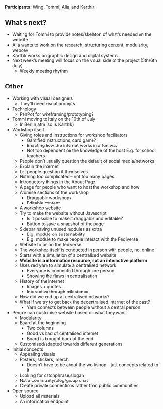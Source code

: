 **Participants**: Wing, Tommi, Alia, and Karthik

## What’s next?

- Waiting for Tommi to provide notes/skeleton of what’s needed on the website
- Alia wants to work on the research, structuring content, modularity, webdev
- Karthik works on graphic design and digital systems
- Next week’s meeting will focus on the visual side of the project (5th/6th July)
	- Weekly meeting rhythm

## Other

- Working with visual designers
	- They’ll need visual prompts
- Technology
	- PenPot for wireframing/prototyping?
- Tommi moving to Italy on the 10th of July
	- In Berlin atm (so is Karthik)
- Workshop itself
	- Giving roles and instructions for workshop facilitators
		- Gamified instructions, card game?
		- Enacting how the internet works in a fun way
		- Not too dependent on the knowledge of the host E.g. for school teachers
	- People don’t usually question the default of social media/networks
	- Explain the internet
	- Let people question it themselves
	- Nothing too complicated – not too many pages
	- Introductory things in the About Page
	- A page for people who want to host the workshop and how
	- Atomise sections of the workshop
		- Draggable workshops
		- Editable content
	- A workshop website
	- Try to make the website without Javascript
		- Is it possible to make it draggable and editable?
		- Button to save a snapshot of the page
	- Sidebar having unused modules as extra
		- E.g. module on sustainability
		- E.g. module to make people interact with the Fediverse
	- Website to be on the fediverse
	- The workshop itself is conducted in person with people, not online
	- Starts with a simulation of a centralised website
	- **Website is a information resource, not an interactive platform**
	- Uses red yarn to simulate a centralised network
		- Everyone is connected through one person
		- Showing the flaws in centralisation
	- History of the internet
		- Images + quotes
		- Interactive through milestones
	- How did we end up at centralised networks?
	- What if we try to get back the decentralised internet of the past?
		- Yarn connects between people without a central person
- People can customise website based on what they want
	- Modularity
	- Board at the beginning
		- Two columns
		- Good vs bad of centralised internet
		- Board is brought back at the end
	- Customised/adapted towards different generations
- Initial concepts
	- Appealing visuals
	- Posters, stickers, merch
		- Doesn’t have to be about the workshop––just concepts related to it
	- Looking for catchphrase/slogan
	- Not a community/blog/group chat
	- Create private connections rather than public communities
- Open source
	- Upload all materials
	- An information endpoint

